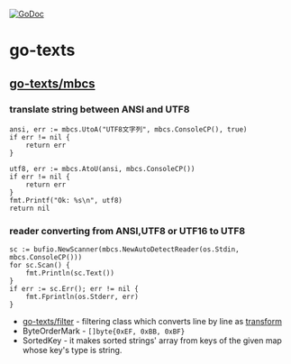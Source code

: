 [![GoDoc](https://godoc.org/github.com/zetamatta/go-texts?status.svg)](https://godoc.org/github.com/zetamatta/go-texts)

go-texts
========

[go-texts/mbcs](./mbcs)
-----------------------
### translate string between ANSI and UTF8

	ansi, err := mbcs.UtoA("UTF8文字列", mbcs.ConsoleCP(), true)
	if err != nil {
		return err
	}

	utf8, err := mbcs.AtoU(ansi, mbcs.ConsoleCP())
	if err != nil {
		return err
	}
	fmt.Printf("Ok: %s\n", utf8)
	return nil

### reader converting from ANSI,UTF8 or UTF16 to UTF8

	sc := bufio.NewScanner(mbcs.NewAutoDetectReader(os.Stdin, mbcs.ConsoleCP()))
	for sc.Scan() {
		fmt.Println(sc.Text())
	}
	if err := sc.Err(); err != nil {
		fmt.Fprintln(os.Stderr, err)
	}

- [go-texts/filter](./filter) - filtering class which converts line by line as [transform](https://godoc.org/golang.org/x/text/transform)
- ByteOrderMark - `[]byte{0xEF, 0xBB, 0xBF}`
- SortedKey - it makes sorted strings' array from keys of the given map whose key's type is string.
